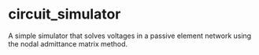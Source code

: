 # circuit_simulator
A simple simulator that solves voltages in a passive element network using the nodal admittance matrix method.
